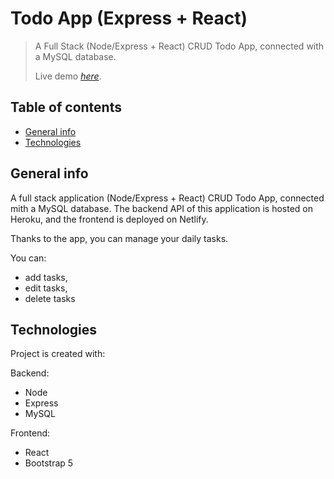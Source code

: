# Todo App (Express + React)
> A Full Stack (Node/Express + React) CRUD Todo App, connected with a MySQL database.
> 
> Live demo [_here_](https://helpful-dragon-d4e50a.netlify.app/).

## Table of contents

* [General info](#general-info)
* [Technologies](#technologies)

## General info

A full stack application (Node/Express + React) CRUD Todo App, connected mith a MySQL database.
The backend API of this application is hosted on Heroku, and the frontend is deployed on Netlify.

Thanks to the app, you can manage your daily tasks.

You can:

- add tasks,
- edit tasks,
- delete tasks

## Technologies

Project is created with:

Backend:

- Node
- Express
- MySQL

Frontend:

- React
- Bootstrap 5
